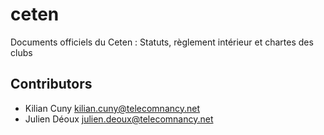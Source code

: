 # ceten
Documents officiels du Ceten : Statuts, règlement intérieur et chartes des clubs

## Contributors

- Kilian Cuny <kilian.cuny@telecomnancy.net>
- Julien Déoux <julien.deoux@telecomnancy.net>
